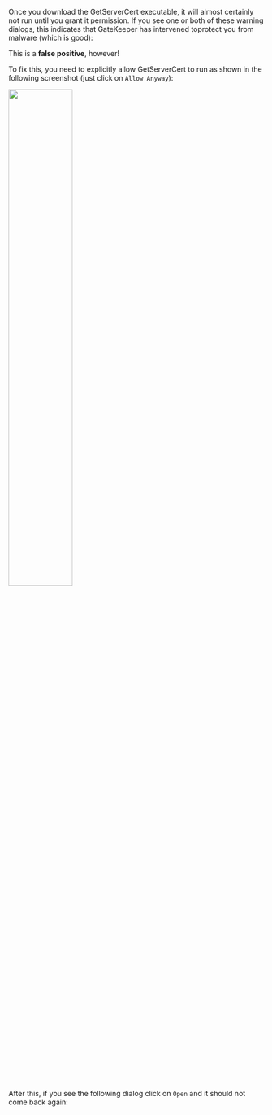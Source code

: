 Once you download the GetServerCert executable, it will almost certainly not run until you grant it permission. 
If you see one or both of these warning dialogs, this indicates that GateKeeper has intervened toprotect you from malware (which is good):

This is a **false positive**, however! 

To fix this, you need to explicitly allow GetServerCert to run as shown in the following screenshot (just click on `Allow Anyway`):

<img src="https://github.com/user-attachments/assets/e93d6ec4-9f9f-4f13-8d6e-5609733703fa" width="50%">

After this, if you see the following dialog click on `Open` and it should not come back again:
